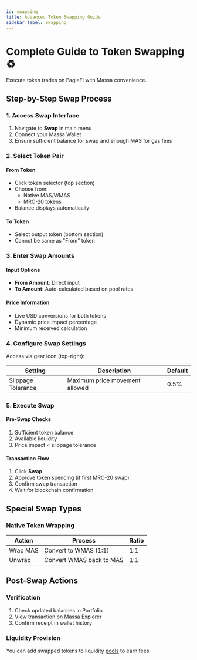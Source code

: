```yaml
---
id: swapping
title: Advanced Token Swapping Guide
sidebar_label: Swapping
---
```


# Complete Guide to Token Swapping ♻️

Execute token trades on EagleFi with Massa convenience.

<!-- ![Swap Interface Demo](path-to-swap-screenshot.png) -->

## Step-by-Step Swap Process

### 1. Access Swap Interface

1. Navigate to **Swap** in main menu
2. Connect your Massa Wallet
3. Ensure sufficient balance for swap and enough MAS for gas fees

<!-- ![Swap Access](screenshot-swap-access.png) -->

### 2. Select Token Pair

#### From Token

- Click token selector (top section)
- Choose from:
  - Native MAS/WMAS
  - MRC-20 tokens
  <!-- - Import custom tokens via address -->
- Balance displays automatically

#### To Token

- Select output token (bottom section)
- Cannot be same as "From" token
<!-- - ROLLS token restricted to MAS pairs -->

<!-- ![Token Selection](screenshot-token-select.png) -->

### 3. Enter Swap Amounts

#### Input Options

- **From Amount**: Direct input
- **To Amount**: Auto-calculated based on pool rates
<!-- - Bidirectional updates (either field can initiate calculation) -->

#### Price Information

- Live USD conversions for both tokens
- Dynamic price impact percentage
- Minimum received calculation

<!-- ![Amount Input](screenshot-amount-input.png) -->

### 4. Configure Swap Settings

Access via gear icon (top-right):

| Setting            | Description                          | Default  |
|---------------------|--------------------------------------|----------|
| Slippage Tolerance | Maximum price movement allowed       | 0.5%     |

<!-- ![Settings Modal](screenshot-settings.png) -->

### 5. Execute Swap

#### Pre-Swap Checks

1. Sufficient token balance
2. Available liquidity
3. Price impact < slippage tolerance

#### Transaction Flow

1. Click **Swap**
2. Approve token spending (if first MRC-20 swap)
3. Confirm swap transaction
4. Wait for blockchain confirmation

<!-- ![Swap Confirmation](screenshot-swap-confirm.png) -->

## Special Swap Types

### Native Token Wrapping

| Action   | Process                      | Ratio  |
|----------|------------------------------|--------|
| Wrap MAS | Convert to WMAS (1:1)        | 1:1    |
| Unwrap   | Convert WMAS back to MAS     | 1:1    |

<!-- ### ROLLS Transactions

| Action | Requirements               | Rate       |
|--------|----------------------------|------------|
| Buy    | 100 MAS = 1 ROLL           | Fixed      |
| Sell   | 1 ROLL = 100 MAS           | Fixed      | -->

## Post-Swap Actions

### Verification

1. Check updated balances in Portfolio
2. View transaction on [Massa Explorer](https://explorer.massa.net)
3. Confirm receipt in wallet history

### Liquidity Provision

You can add swapped tokens to liquidity [pools](./pools) to earn fees

<!-- ## Technical Considerations

### Swap Execution Flow

1. Best route calculation via backend API
2. Multi-pool routing when necessary
3. Automated allowance management
4. Massa Web3 contract interactions -->
